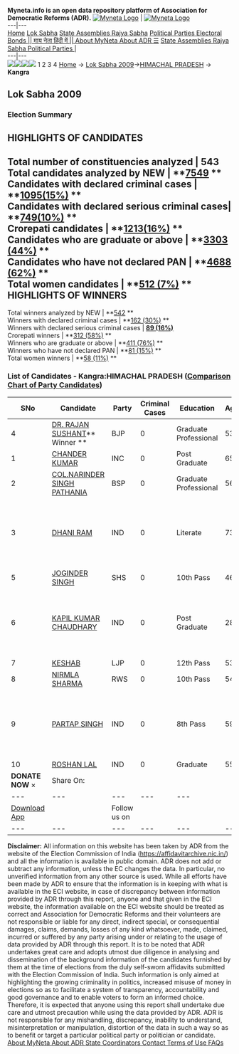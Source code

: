 **Myneta.info is an open data repository platform of Association for Democratic Reforms (ADR).**
[![Myneta Logo](https://www.myneta.info/lib/img/myneta-logo.png)](https://www.myneta.info/) | [![Myneta Logo](https://www.myneta.info/lib/img/adr-logo.png)](https://adrindia.org)  
---|---  
[Home](https://www.myneta.info/) [Lok Sabha](https://www.myneta.info/#ls "Lok Sabha") [ State Assemblies ](https://www.myneta.info/#sa "State Assemblies") [Rajya Sabha](https://www.myneta.info/#rs "Rajya Sabha") [Political Parties ](https://www.myneta.info/party "Political Parties") [ Electoral Bonds ](https://www.myneta.info/electoral_bonds "Electoral Bonds") [ || माय नेता हिंदी में || ](https://translate.google.co.in/translate?prev=hp&hl=en&js=y&u=www.myneta.info&sl=en&tl=hi&history_state0=) [ About MyNeta ](https://adrindia.org/content/about-myneta) [ About ADR ](https://adrindia.org/about-adr/who-we-are) [☰](javascript:void\(0\))
[ State Assemblies ](https://www.myneta.info/#sa "State Assemblies") [ Rajya Sabha ](https://www.myneta.info/#rs "Rajya Sabha") [ Political Parties ](https://www.myneta.info/party "Political Parties")
|   
---|---  
![](https://www.myneta.info/lib/img/banner/banner-1.png)![](https://www.myneta.info/lib/img/banner/banner-2.png)![](https://www.myneta.info/lib/img/banner/banner-3.png)![](https://www.myneta.info/lib/img/banner/banner-4.png)
1  2  3  4 
[Home](https://www.myneta.info/) → [Lok Sabha 2009](https://www.myneta.info/ls2009/)→[HIMACHAL PRADESH](https://www.myneta.info/ls2009/index.php?action=show_constituencies&state_id=8) → **Kangra**
### 
## Lok Sabha 2009
###  Election Summary 
HIGHLIGHTS OF CANDIDATES  
---  
Total number of constituencies analyzed |  543   
Total candidates analyzed by NEW | **[7549](https://www.myneta.info/ls2009/index.php?action=summary&subAction=candidates_analyzed&sort=candidate#summary) **  
Candidates with declared criminal cases | **[1095(15%)](https://www.myneta.info/ls2009/index.php?action=summary&subAction=crime&sort=candidate#summary) **  
Candidates with declared serious criminal cases| **[749(10%)](https://www.myneta.info/ls2009/index.php?action=summary&subAction=serious_crime&sort=candidate#summary) **  
Crorepati candidates | **[1213(16%)](https://www.myneta.info/ls2009/index.php?action=summary&subAction=crorepati&sort=candidate#summary) **  
Candidates who are graduate or above | **[3303 (44%)](https://www.myneta.info/ls2009/index.php?action=summary&subAction=education&sort=candidate#summary) **  
Candidates who have not declared PAN | **[4688 (62%)](https://www.myneta.info/ls2009/index.php?action=summary&subAction=without_pan&sort=candidate#summary) **  
Total women candidates | **[512 (7%)](https://www.myneta.info/ls2009/index.php?action=summary&subAction=women_candidate&sort=candidate#summary) **  
HIGHLIGHTS OF WINNERS  
---  
Total winners analyzed by NEW | **[542](https://www.myneta.info/ls2009/index.php?action=summary&subAction=winner_analyzed&sort=candidate#summary) **  
Winners with declared criminal cases | **[162 (30%)](https://www.myneta.info/ls2009/index.php?action=summary&subAction=winner_crime&sort=candidate#summary) **  
Winners with declared serious criminal cases | **[89 (16%)](https://www.myneta.info/ls2009/index.php?action=summary&subAction=winner_serious_crime&sort=candidate#summary)**  
Crorepati winners | **[312 (58%)](https://www.myneta.info/ls2009/index.php?action=summary&subAction=winner_crorepati&sort=candidate#summary) **  
Winners who are graduate or above | **[411 (76%)](https://www.myneta.info/ls2009/index.php?action=summary&subAction=winner_education&sort=candidate#summary) **  
Winners who have not declared PAN | **[81 (15%)](https://www.myneta.info/ls2009/index.php?action=summary&subAction=winner_without_pan&sort=candidate#summary) **  
Total women winners | **[58 (11%)](https://www.myneta.info/ls2009/index.php?action=summary&subAction=winner_women&sort=candidate#summary) **  
### List of Candidates - Kangra:HIMACHAL PRADESH ([Comparison Chart of Party Candidates](https://www.myneta.info/ls2009/comparisonchart.php?constituency_id=458))
SNo | Candidate| Party| Criminal Cases| Education| Age| Total Assets| Liabilities  
---|---|---|---|---|---|---|---  
4  | [DR. RAJAN SUSHANT](https://www.myneta.info/ls2009/candidate.php?candidate_id=7819)** Winner ** | BJP | 0 | Graduate Professional| 53 | Rs 1,10,24,873 ~ 1 Crore+ | Rs 24,88,285 ~ 24 Lacs+  
1  | [CHANDER KUMAR](https://www.myneta.info/ls2009/candidate.php?candidate_id=7817) | INC | 0 | Post Graduate| 65 | Rs 1,10,71,942 ~ 1 Crore+ | Rs 13,27,212 ~ 13 Lacs+  
2  | [COL.NARINDER SINGH PATHANIA](https://www.myneta.info/ls2009/candidate.php?candidate_id=7818) | BSP | 0 | Graduate Professional| 56 | Rs 36,81,500 ~ 36 Lacs+ | Rs 0 ~   
3  | [DHANI RAM](https://www.myneta.info/ls2009/candidate.php?candidate_id=7824) | IND | 0 | Literate| 73 | ![](https://myneta.info/image_v2.php?myneta_folder=ls2009&candidate_id=7824&col=ta) | ![](https://myneta.info/image_v2.php?myneta_folder=ls2009&candidate_id=7824&col=lia)  
5  | [JOGINDER SINGH](https://www.myneta.info/ls2009/candidate.php?candidate_id=7821) | SHS | 0 | 10th Pass| 46 | Rs 27,11,601 ~ 27 Lacs+ | Rs 2,00,000 ~ 2 Lacs+  
6  | [KAPIL KUMAR CHAUDHARY](https://www.myneta.info/ls2009/candidate.php?candidate_id=7823) | IND | 0 | Post Graduate| 28 | ![](https://myneta.info/image_v2.php?myneta_folder=ls2009&candidate_id=7823&col=ta) | ![](https://myneta.info/image_v2.php?myneta_folder=ls2009&candidate_id=7823&col=lia)  
7  | [KESHAB](https://www.myneta.info/ls2009/candidate.php?candidate_id=7820) | LJP | 0 | 12th Pass| 53 | Rs 4,23,91,500 ~ 4 Crore+ | Rs 1,25,00,000 ~ 1 Crore+  
8  | [NIRMLA SHARMA](https://www.myneta.info/ls2009/candidate.php?candidate_id=7822) | RWS | 0 | 10th Pass| 54 | Rs 25,000 ~ 25 Thou+ | Rs 0 ~   
9  | [PARTAP SINGH](https://www.myneta.info/ls2009/candidate.php?candidate_id=7825) | IND | 0 | 8th Pass| 59 | ![](https://myneta.info/image_v2.php?myneta_folder=ls2009&candidate_id=7825&col=ta) | ![](https://myneta.info/image_v2.php?myneta_folder=ls2009&candidate_id=7825&col=lia)  
10  | [ROSHAN LAL](https://www.myneta.info/ls2009/candidate.php?candidate_id=7826) | IND | 0 | Graduate| 55 | Rs 31,34,000 ~ 31 Lacs+ | Rs 24,00,000 ~ 24 Lacs+  
|  **DONATE NOW** × |  Share On:  | [](https://api.whatsapp.com/send?text=https%3A%2F%2Fmyneta.info%2Fpunjab2022%2Findex.php%3Faction%3Dshow_constituencies%26state_id%3D19) | [](https://www.facebook.com/sharer/sharer.php?u=https%3A%2F%2Fmyneta.info%2Fpunjab2022%2Findex.php%3Faction%3Dshow_constituencies%26state_id%3D19) | [](https://twitter.com/share?url=https%3A%2F%2Fmyneta.info%2Fpunjab2022%2Findex.php%3Faction%3Dshow_constituencies%26state_id%3D19)  
---|---|---|---|---  
| [ Download App ](https://play.google.com/store/apps/details?id=com.webrosoft.myneta1&pcampaignid=pcampaignidMKT-Other-global-all-co-prtnr-py-PartBadge-Mar2515-1) | [](https://play.google.com/store/apps/details?id=com.webrosoft.myneta1&pcampaignid=pcampaignidMKT-Other-global-all-co-prtnr-py-PartBadge-Mar2515-1) |  Follow us on  | [](https://www.facebook.com/adrindia.org/) | [](https://twitter.com/adrspeaks) | [](https://groups.google.com/g/national-election-watch?hl=en&pli=1) | [](https://www.instagram.com/adrspeaks/) | [](https://www.youtube.com/user/adrspeaks) | [](https://sharechat.com/profile/adrspeaks)  
---|---|---|---|---|---|---|---|---  
**Disclaimer:** All information on this website has been taken by ADR from the website of the Election Commission of India (https://affidavitarchive.nic.in/) and all the information is available in public domain. ADR does not add or subtract any information, unless the EC changes the data. In particular, no unverified information from any other source is used. While all efforts have been made by ADR to ensure that the information is in keeping with what is available in the ECI website, in case of discrepancy between information provided by ADR through this report, anyone and that given in the ECI website, the information available on the ECI website should be treated as correct and Association for Democratic Reforms and their volunteers are not responsible or liable for any direct, indirect special, or consequential damages, claims, demands, losses of any kind whatsoever, made, claimed, incurred or suffered by any party arising under or relating to the usage of data provided by ADR through this report. It is to be noted that ADR undertakes great care and adopts utmost due diligence in analysing and dissemination of the background information of the candidates furnished by them at the time of elections from the duly self-sworn affidavits submitted with the Election Commission of India. Such information is only aimed at highlighting the growing criminality in politics, increased misuse of money in elections so as to facilitate a system of transparency, accountability and good governance and to enable voters to form an informed choice. Therefore, it is expected that anyone using this report shall undertake due care and utmost precaution while using the data provided by ADR. ADR is not responsible for any mishandling, discrepancy, inability to understand, misinterpretation or manipulation, distortion of the data in such a way so as to benefit or target a particular political party or politician or candidate. 
[ About MyNeta ](https://adrindia.org/content/about-myneta) [ About ADR ](https://adrindia.org/about-adr/who-we-are) [ State Coordinators ](https://adrindia.org/about-adr/state-coordinators) [ Contact ](https://adrindia.org/contact-us) [ Terms of Use ](https://adrindia.org/content/adr-terms-use) [ FAQs ](https://adrindia.org/content/faqs)
